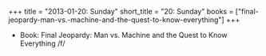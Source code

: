+++
title = "2013-01-20: Sunday"
short_title = "20: Sunday"
books = ["final-jeopardy-man-vs.-machine-and-the-quest-to-know-everything"]
+++


* Book: Final Jeopardy: Man vs. Machine and the Quest to Know Everything /f/
